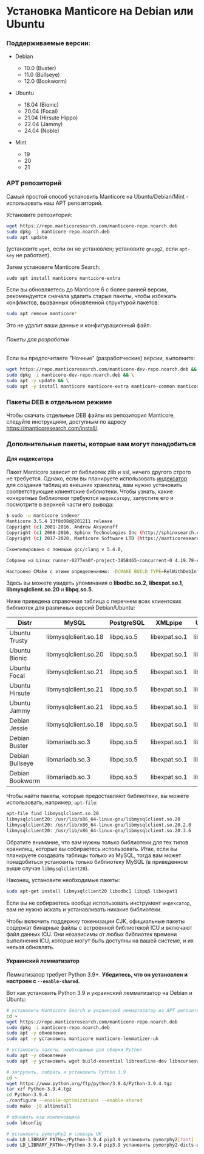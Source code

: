 # Установка Manticore на Debian или Ubuntu

### Поддерживаемые версии:

* Debian
  * 10.0 (Buster)
  * 11.0 (Bullseye)
  * 12.0 (Bookworm)

* Ubuntu
  * 18.04 (Bionic)
  * 20.04 (Focal)
  * 21.04 (Hirsute Hippo)
  * 22.04 (Jammy)
  * 24.04 (Noble)

* Mint
  * 19
  * 20
  * 21

### APT репозиторий
Самый простой способ установить Manticore на Ubuntu/Debian/Mint - использовать наш APT репозиторий.

Установите репозиторий:
```bash
wget https://repo.manticoresearch.com/manticore-repo.noarch.deb
sudo dpkg -i manticore-repo.noarch.deb
sudo apt update
```
(установите `wget`, если он не установлен; установите `gnupg2`, если `apt-key` не работает).

Затем установите Manticore Search:
```
sudo apt install manticore manticore-extra
```

Если вы обновляетесь до Manticore 6 с более ранней версии, рекомендуется сначала удалить старые пакеты, чтобы избежать конфликтов, вызванных обновленной структурой пакетов:

```bash
sudo apt remove manticore*
```

Это не удалит ваши данные и конфигурационный файл.

###### Пакеты для разработки
Если вы предпочитаете "Ночные" (разработческие) версии, выполните:
```bash
wget https://repo.manticoresearch.com/manticore-dev-repo.noarch.deb && \
sudo dpkg -i manticore-dev-repo.noarch.deb && \
sudo apt -y update && \
sudo apt -y install manticore manticore-extra manticore-common manticore-server manticore-server-core manticore-tools manticore-executor manticore-buddy manticore-backup manticore-columnar-lib manticore-server-core-dbgsym manticore-tools-dbgsym manticore-columnar-lib-dbgsym manticore-icudata-65l manticore-galera manticore-galera-dbgsym manticore-language-packs manticore-load
```

### Пакеты DEB в отдельном режиме
Чтобы скачать отдельные DEB файлы из репозитория Manticore, следуйте инструкциям, доступным по адресу https://manticoresearch.com/install/.

### Дополнительные пакеты, которые вам могут понадобиться
#### Для индексатора
Пакет Manticore зависит от библиотек zlib и ssl, ничего другого строго не требуется. Однако, если вы планируете использовать [индексатор](../Data_creation_and_modification/Adding_data_from_external_storages/Plain_tables_creation.md#Indexer-tool) для создания таблиц из внешних хранилищ, вам нужно установить соответствующие клиентские библиотеки. Чтобы узнать, какие конкретные библиотеки требуются `индексатору`, запустите его и посмотрите в верхней части его вывода:

```bash
$ sudo -u manticore indexer
Manticore 3.5.4 13f8d08d@201211 release
Copyright (c) 2001-2016, Andrew Aksyonoff
Copyright (c) 2008-2016, Sphinx Technologies Inc (http://sphinxsearch.com)
Copyright (c) 2017-2020, Manticore Software LTD (https://manticoresearch.com)

Скомпилировано с помощью gcc/clang v 5.4.0,

Собрано на Linux runner-0277ea0f-project-3858465-concurrent-0 4.19.78-coreos #1 SMP Пн Окт 14 22:56:39 -00 2019 x86_64 x86_64 x86_64 GNU/Linux

Настроено CMake с этими определениями: -DCMAKE_BUILD_TYPE=RelWithDebInfo -DDISTR_BUILD=xenial -DUSE_SSL=ON -DDL_UNIXODBC=1 -DUNIXODBC_LIB=libodbc.so.2 -DDL_EXPAT=1 -DEXPAT_LIB=libexpat.so.1 -DUSE_LIBICONV=1 -DDL_MYSQL=1 -DMYSQL_LIB=libmysqlclient.so.20 -DDL_PGSQL=1 -DPGSQL_LIB=libpq.so.5 -DLOCALDATADIR=/var/data -DFULL_SHARE_DIR=/usr/share/manticore -DUSE_ICU=1 -DUSE_BISON=ON -DUSE_FLEX=ON -DUSE_SYSLOG=1 -DWITH_EXPAT=1 -DWITH_ICONV=ON -DWITH_MYSQL=1 -DWITH_ODBC=ON -DWITH_POSTGRESQL=1 -DWITH_RE2=1 -DWITH_STEMMER=1 -DWITH_ZLIB=ON -DGALERA_SOVERSION=31 -DSYSCONFDIR=/etc/manticoresearch
```

Здесь вы можете увидеть упоминания о **libodbc.so.2**, **libexpat.so.1**, **libmysqlclient.so.20** и **libpq.so.5**.

Ниже приведена справочная таблица с перечнем всех клиентских библиотек для различных версий Debian/Ubuntu:

| Distr | MySQL | PostgreSQL | XMLpipe | UnixODBC |
| - | - | - | - | - |
| Ubuntu Trusty | libmysqlclient.so.18 | libpq.so.5 | libexpat.so.1 | libodbc.so.1 |
| Ubuntu Bionic | libmysqlclient.so.20 | libpq.so.5 | libexpat.so.1 | libodbc.so.2 |
| Ubuntu Focal | libmysqlclient.so.21 | libpq.so.5 | libexpat.so.1 | libodbc.so.2 |
| Ubuntu Hirsute | libmysqlclient.so.21 | libpq.so.5 | libexpat.so.1 | libodbc.so.2 |
| Ubuntu Jammy | libmysqlclient.so.21 | libpq.so.5 | libexpat.so.1 | libodbc.so.2 |
| Debian Jessie | libmysqlclient.so.18 | libpq.so.5 | libexpat.so.1 | libodbc.so.2 |
| Debian Buster | libmariadb.so.3 | libpq.so.5 | libexpat.so.1 | libodbc.so.2 |
| Debian Bullseye | libmariadb.so.3 | libpq.so.5 | libexpat.so.1 | libodbc.so.2 |
| Debian Bookworm | libmariadb.so.3 | libpq.so.5 | libexpat.so.1 | libodbc.so.2 |

Чтобы найти пакеты, которые предоставляют библиотеки, вы можете использовать, например, `apt-file`:

```bash
apt-file find libmysqlclient.so.20
libmysqlclient20: /usr/lib/x86_64-linux-gnu/libmysqlclient.so.20
libmysqlclient20: /usr/lib/x86_64-linux-gnu/libmysqlclient.so.20.2.0
libmysqlclient20: /usr/lib/x86_64-linux-gnu/libmysqlclient.so.20.3.6
```

Обратите внимание, что вам нужны только библиотеки для тех типов хранилищ, которые вы собираетесь использовать. Итак, если вы планируете создавать таблицы только из MySQL, тогда вам может понадобиться установить только библиотеку MySQL (в приведенном выше случае `libmysqlclient20`).

Наконец, установите необходимые пакеты:

```bash
sudo apt-get install libmysqlclient20 libodbc1 libpq5 libexpat1
```

Если вы не собираетесь вообще использовать инструмент `индексатор`, вам не нужно искать и устанавливать никакие библиотеки.

Чтобы включить поддержку токенизации CJK, официальные пакеты содержат бинарные файлы с встроенной библиотекой ICU и включают файл данных ICU. Они независимы от любых библиотек времени выполнения ICU, которые могут быть доступны на вашей системе, и их нельзя обновлять.

#### Украинский лемматизатор
Лемматизатор требует Python 3.9+. **Убедитесь, что он установлен и настроен с `--enable-shared`.**

Вот как установить Python 3.9 и украинский лемматизатор на Debian и Ubuntu:

```bash
# установить Manticore Search и украинский лемматизатор из APT репозитория
cd ~
wget https://repo.manticoresearch.com/manticore-repo.noarch.deb
sudo dpkg -i manticore-repo.noarch.deb
sudo apt -y обновление
sudo apt -y установить manticore manticore-lemmatizer-uk

# установить пакеты, необходимые для сборки Python
sudo apt -y обновление
sudo apt -y установить wget build-essential libreadline-dev libncursesw5-dev libssl-dev libsqlite3-dev tk-dev libgdbm-dev libc6-dev libbz2-dev libffi-dev zlib1g-dev

# загрузить, собрать и установить Python 3.9
cd ~
wget https://www.python.org/ftp/python/3.9.4/Python-3.9.4.tgz
tar xzf Python-3.9.4.tgz
cd Python-3.9.4
./configure --enable-optimizations --enable-shared
sudo make -j8 altinstall

# обновить кэш компоновщика
sudo ldconfig

# установить pymorphy2 и словарь UK
sudo LD_LIBRARY_PATH=~/Python-3.9.4 pip3.9 установить pymorphy2[fast]
sudo LD_LIBRARY_PATH=~/Python-3.9.4 pip3.9 установить pymorphy2-dicts-uk
```
<!-- proofread -->
